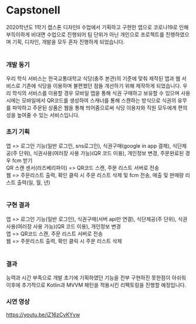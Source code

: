 # CapstoneII
2020학년도 1학기 캡스톤 디자인II 수업에서 기획하고 구현한 앱으로 코로나19로 인해 부득이하게 비대면 수업으로 진행되어 팀 단위가 아닌 개인으로 프로젝트를 진행하였으며 기획, 디자인, 개발을 모두 혼자 진행하게 되었습니다.<br>
<br>
### 개발 동기
우리 학식 서비스는 한국교통대학교 식당(충주 본관)의 기준에 맞춰 제작된 앱과 웹 서비스로 기존에 식당을 이용하며 불편했던 점들 개선하기 위해 제작하게 되었습니다. 우리 학식의 서비스를 이용할 경우 모바일 앱을 통해 식권 구매하고 보유할 수 있으며 사용 시에는 모바일에서 QR코드를 생성하여 스캐너를 통해 스캔하는 방식으로 식권의 유무를 파악하고 주문된 상품은 웹을 통해 띄어줌으로써 식당 이용자와 직원 모두에게 편의성을 높여줄 수 있는 서비스입니다.
<br>
### 초기 기획
앱 => 로그인 기능(일반 로그인, sns로그인), 식권구매(google in app 결제), 식단제공(주 단위), 식권사용(여러장 사용 가능)(QR 코드 이용), 개인정보 변경, 주문완료된 경우 fcm 받기<br>
QR 스캔 센서(라즈베리파이) => QR코드 스캔, 주문 리스트 서버로 전송<br>
웹 => 주문리스트 출력, 확인 클릭 시 주문 리스트 삭제 및 fcm 전송, 매출 및 판매량 리스트 출력(일, 월, 년)<br>
<br>
### 구현 결과
앱 => 로그인 기능(일반 로그인), 식권구매(서버 api만 연결), 식단제공(주 단위), 식권사용(여러장 사용 가능)(QR 코드 이용), 개인정보 변경<br>
앱 => QR코드 스캔, 주문 리스트 서버로 전송<br>
웹 => 주문리스트 출력, 확인 클릭 시 주문 리스트 삭제<br>
<br>
### 결과 
능력과 시간 부족으로 개발 초기에 기획하였던 기능을 전부 구현하진 못한점이 아쉬워 이후에 추가적으로 Kotlin과 MVVM 패턴을 적용시킨 리펙토링을 진행할 예정입니다.

### 시연 영상
https://youtu.be/iZ16zCyKYvw
